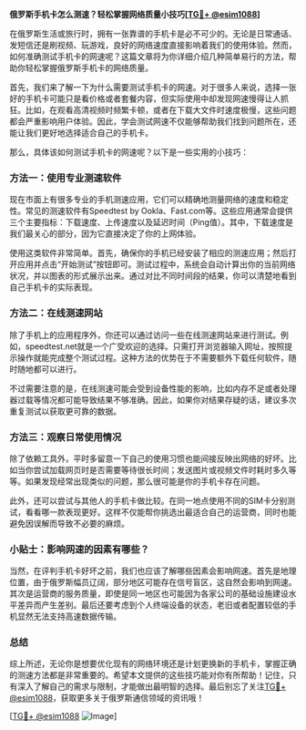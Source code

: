 **俄罗斯手机卡怎么测速？轻松掌握网络质量小技巧[[TG💪+ @esim1088](https://t.me/s/esim1088)]**

在俄罗斯生活或旅行时，拥有一张靠谱的手机卡是必不可少的。无论是日常通话、发短信还是刷视频、玩游戏，良好的网络速度直接影响着我们的使用体验。然而，如何准确测试手机卡的网速呢？这篇文章将为你详细介绍几种简单易行的方法，帮助你轻松掌握俄罗斯手机卡的网络质量。

首先，我们来了解一下为什么需要测试手机卡的网速。对于很多人来说，选择一张好的手机卡可能只是看价格或者套餐内容，但实际使用中却发现网速慢得让人抓狂。比如，在观看高清视频时频繁卡顿，或者在下载大文件时速度极慢，这些问题都会严重影响用户体验。因此，学会测试网速不仅能够帮助我们找到问题所在，还能让我们更好地选择适合自己的手机卡。

那么，具体该如何测试手机卡的网速呢？以下是一些实用的小技巧：

### 方法一：使用专业测速软件

现在市面上有很多专业的手机测速应用，它们可以精确地测量网络的速度和稳定性。常见的测速软件有Speedtest by Ookla、Fast.com等。这些应用通常会提供三个主要指标：下载速度、上传速度以及延迟时间（Ping值）。其中，下载速度是我们最关心的部分，因为它直接决定了你的上网体验。

使用这类软件非常简单。首先，确保你的手机已经安装了相应的测速应用；然后打开应用并点击“开始测试”按钮即可。测试过程中，系统会自动计算出你的当前网络状况，并以图表的形式展示出来。通过对比不同时间段的结果，你可以清楚地看到自己手机卡的实际表现。

### 方法二：在线测速网站

除了手机上的应用程序外，你还可以通过访问一些在线测速网站来进行测试。例如，speedtest.net就是一个广受欢迎的选择。只需打开浏览器输入网址，按照提示操作就能完成整个测试过程。这种方法的优势在于不需要额外下载任何软件，随时随地都可以进行。

不过需要注意的是，在线测速可能会受到设备性能的影响，比如内存不足或者处理器过载等情况都可能导致结果不够准确。因此，如果你对结果存疑的话，建议多次重复测试以获取更可靠的数据。

### 方法三：观察日常使用情况

除了依赖工具外，平时多留意一下自己的使用习惯也能间接反映出网络的好坏。比如当你尝试加载网页时是否需要等待很长时间；发送图片或视频文件时耗时多久等等。如果发现经常出现类似的问题，那么很可能是你的手机卡存在问题。

此外，还可以尝试与其他人的手机卡做比较。在同一地点使用不同的SIM卡分别测试，看看哪一款表现更好。这样不仅能帮你挑选出最适合自己的运营商，同时也能避免因误解而导致不必要的麻烦。

### 小贴士：影响网速的因素有哪些？

当然，在评判手机卡好坏之前，我们也应该了解哪些因素会影响网速。首先是地理位置，由于俄罗斯幅员辽阔，部分地区可能存在信号盲区，这自然会影响到网速。其次是运营商的服务质量，即使是同一地区也可能因为各家公司的基础设施建设水平差异而产生差别。最后还要考虑到个人终端设备的状态，老旧或者配置较低的手机显然无法支持高速数据传输。

### 总结

综上所述，无论你是想要优化现有的网络环境还是计划更换新的手机卡，掌握正确的测速方法都是非常重要的。希望本文提供的这些技巧能对你有所帮助！记住，只有深入了解自己的需求与限制，才能做出最明智的选择。最后别忘了关注[TG💪+ @esim1088](https://t.me/s/esim1088)，获取更多关于俄罗斯通信领域的资讯哦！

[[TG💪+ @esim1088](https://t.me/s/esim1088) ![Image](https://i.postimg.cc/4NQfJmqS/Snipaste-2025-05-13-00-14-12.png)]